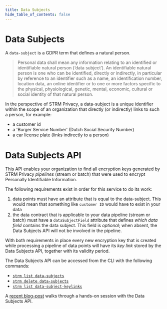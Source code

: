 ```yaml
---
title: Data Subjects
hide_table_of_contents: false
---
```


[ds]: https://gdpr-info.eu/art-4-gdpr/

# Data Subjects

A `data-subject` is a GDPR term that defines a natural person.

> Personal data shall mean any information relating to an identified or identifiable natural person
> (‘data subject’). An identifiable natural person is one who can be identified, directly or indirectly,
> in particular by reference to an identifier such as a name, an identification number, location data, an
> online identifier or to one or more factors specific to the physical, physiological, genetic, mental,
> economic, cultural or social identity of that natural person.

In the perspective of STRM Privacy, a data-subject is a unique identifier within the scope of an organization that directly
(or indirectly) links to such a person, for example:

* a customer id
* a 'Burger Service Number' (Dutch Social Security Number)
* a car license plate (links indirectly to a person)

# Data Subjects API

This API enables your organization to find all encryption keys generated by STRM Privacy _pipelines_ (stream or batch) that were used to
encrypt Personally Identifiable Information.

The following requirements exist in order for this service to do its work:

1. data points must have an attribute that is equal to the data-subject. This would mean that something like `customer
   ID` would have to exist in your data
2. the data contract that is applicable to your data pipeline (stream or batch) must have a `dataSubjectField` attribute
   that defines _which data field_ contains the data subject. This field is _optional_; when absent, the Data Subjects
   API will not be involved in the pipeline.

With both requirements in place every new encryption key that is created while processing a pipeline of data points will
have its  _key link_ stored by the Data Subjects API, together with its validity period.

The Data Subjects API can be accessed from the CLI with the following commands:

* [`strm list data-subjects`](/04-reference/01-cli-reference/strm/list/data-subjects.md)
* [`strm delete data-subjects`](/04-reference/01-cli-reference/strm/delete/data-subjects.md)
* [`strm list data-subject-keylinks`](/04-reference/01-cli-reference/strm/list/data-subject-keylinks.md)

A [recent blog-post](https://strmprivacy.io/posts/batchjobs-and-datasubjects/#dss) walks through a hands-on session with the Data
Subjects API.
